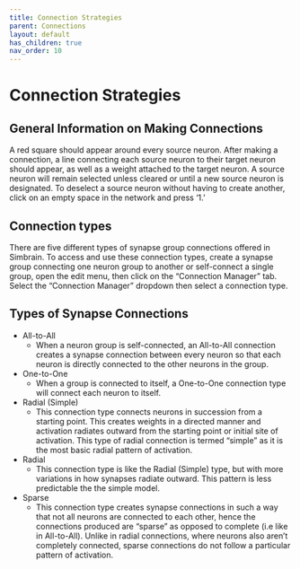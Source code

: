 ```yaml
---
title: Connection Strategies
parent: Connections
layout: default
has_children: true
nav_order: 10
---
```


# Connection Strategies

## General Information on Making Connections

A red square should appear around every source neuron. After making a connection, a line connecting each source neuron to their target neuron should appear, as well as a weight attached to the target neuron. A source neuron will remain selected unless cleared or until a new source neuron is designated. To deselect a source neuron without having to create another, click on an empty space in the network and press ‘1.’ 

## Connection types

There are five different types of synapse group connections offered in Simbrain. To access and use these connection types, create a synapse group connecting one neuron group to another or self-connect a single group, open the edit menu, then click on the “Connection Manager” tab. Select the “Connection Manager” dropdown then select a connection type.

## Types of Synapse Connections

* All-to-All
    * When a neuron group is self-connected, an All-to-All connection creates a synapse connection between every neuron so that each neuron is directly connected to the other neurons in the group. 
* One-to-One
    * When a group is connected to itself, a One-to-One connection type will connect each neuron to itself. 
* Radial (Simple)
    * This connection type connects neurons in succession from a starting point. This creates weights in a directed manner and activation radiates outward from the starting point or initial site of activation. This type of radial connection is termed “simple” as it is the most basic radial pattern of activation.
* Radial
    * This connection type is like the Radial (Simple) type, but with more variations in how synapses radiate outward. This pattern is less predictable the the simple model.
* Sparse
    * This connection type creates synapse connections in such a way that not all neurons are connected to each other, hence the connections produced are “sparse” as opposed to complete (i.e like in All-to-All). Unlike in radial connections, where neurons also aren’t completely connected, sparse connections do not follow a particular pattern of activation. 


